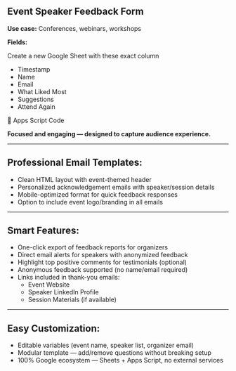 ## **Event Speaker Feedback Form**

**Use case:** Conferences, webinars, workshops

**Fields:**

Create a new Google Sheet with these exact column

- Timestamp
- Name
- Email
- What Liked Most
- Suggestions
- Attend Again

🔧 Apps Script Code

**Focused and engaging — designed to capture audience experience.**

---

## Professional Email Templates:

- Clean HTML layout with event-themed header
- Personalized acknowledgement emails with speaker/session details
- Mobile-optimized format for quick feedback responses
- Option to include event logo/branding in all emails

---

## Smart Features:

- One-click export of feedback reports for organizers
- Direct email alerts for speakers with anonymized feedback
- Highlight top positive comments for testimonials (optional)
- Anonymous feedback supported (no name/email required)
- Links included in thank-you emails:
  - Event Website
  - Speaker LinkedIn Profile
  - Session Materials (if available)

---

## Easy Customization:

- Editable variables (event name, speaker list, organizer email)
- Modular template — add/remove questions without breaking setup
- 100% Google ecosystem — Sheets + Apps Script, no external services
